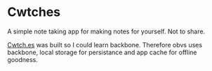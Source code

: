 Cwtches
============

A simple note taking app for making notes for yourself. Not to share.

[Cwtch.es](http://cwtch.es) was built so I could learn backbone. Therefore obvs uses backbone, local storage for persistance and app cache for offline goodness.


